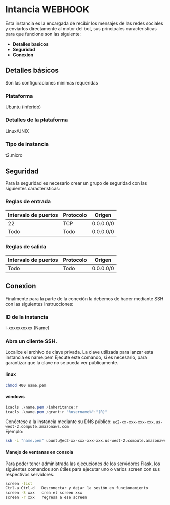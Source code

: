 # Intancia WEBHOOK
Esta instancia es la encargada de recibir los mensajes de las redes sociales y enviarlos directamente al motor del bot, sus principales caracteristicas para que funcione son las siguiente:  
* **Detalles basicos**
* **Seguridad**
* **Conexion**  
## Detalles básicos
Son las configuraciones minimas requeridas
### Plataforma
Ubuntu (inferido)
### Detalles de la plataforma
Linux/UNIX
### Tipo de instancia
t2.micro
## Seguridad
Para la seguridad es necesario crear un grupo de seguridad con las siguientes caracteristicas:  
### Reglas de entrada

| Intervalo de puertos | Protocolo | Origen |
| --- | --- | --- |
| 22  | TCP | 0.0.0.0/0 |
| Todo | Todo | 0.0.0.0/0 |

### Reglas de salida

| Intervalo de puertos | Protocolo | Origen |
| --- | --- | --- |
| Todo | Todo | 0.0.0.0/0 |

## Conexion
Finalmente para la parte de la conexión la debemos de hacer mediante SSH con las siguientes instrucciones:  
### ID de la instancia  
i-xxxxxxxxxx (Name)
### Abra un cliente SSH.  
Localice el archivo de clave privada. La clave utilizada para lanzar esta instancia es name.pem
Ejecute este comando, si es necesario, para garantizar que la clave no se pueda ver públicamente.
#### linux 
```bash
chmod 400 name.pem
``` 
#### windows
```powershell
icacls .\name.pem /inheritance:r
icacls .\name.pem /grant:r "%username%":"(R)"
```
Conéctese a la instancia mediante su DNS público:
```ec2-xx-xxx-xxx-xxx.us-west-2.compute.amazonaws.com```  
Ejemplo:
```bash
ssh -i "name.pem" ubuntu@ec2-xx-xxx-xxx-xxx.us-west-2.compute.amazonaws.com
```
#### Manejo de ventanas en consola
Para poder tener administrada las ejecuciones de los servidores Flask, los siguientes comandos son útiles para ejecutar uno o varios screen con sus respectivos servidores.
```bash
screen -list
Ctrl-a Ctrl-d   Desconectar y dejar la sesión en funcionamiento
screen -S xxx   crea el screen xxx
screen -r xxx   regresa a ese screen
```